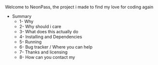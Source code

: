 Welcome to NeonPass, the project i made to find my love for coding again

- Summary
    - 1- Why
    - 2- Why should i care
    - 3- What does this actually do 
    - 4- Installing and Dependencies
    - 5- Running 
    - 6- Bug tracker / Where you can help
    - 7- Thanks and licensing
    - 8- How can you contact my